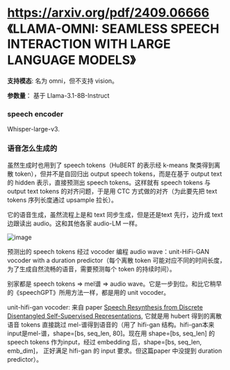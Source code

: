 # https://arxiv.org/pdf/2409.06666 《LLAMA-OMNI: SEAMLESS SPEECH INTERACTION WITH LARGE LANGUAGE MODELS》

**支持模态**: 名为 omni，但不支持 vision。

**参数量**： 基于 Llama-3.1-8B-Instruct

### speech encoder
Whisper-large-v3.

### 语音怎么生成的

虽然生成时也用到了 speech tokens（HuBERT 的表示经 k-means 聚类得到离散 token），但并不是自回归出 output speech tokens，而是在基于 output text 的 hidden 表示，直接预测出 speech tokens。这样就有 speech tokens 与 output text tokens 的对齐问题，于是用 CTC 方式做的对齐（为此要先把 text tokens 序列长度通过 upsample 拉长）。

它的语音生成，虽然流程上是和 text 同步生成，但是还是text 先行，边升成 text 边跟读出 audio。这和其他各家 audio-LM 一样。

![image](https://github.com/user-attachments/assets/ab9d1d9c-6e84-484c-a168-b8ca1f1aa0eb)

预测出的 speech tokens 经过 vocoder 编程 audio wave：unit-HiFi-GAN vocoder with a duration predictor（每个离散 token 可能对应不同的时间长度，为了生成自然流畅的语音，需要预测每个 token 的持续时间）。

别家都是 speech tokens => mel谱 => audio wave。它是一步到位。和比它稍早的《speechGPT》所用方法一样，都是用的 unit vocoder。

unit-hifi-gan vocoder: 来自 paper [Speech Resynthesis from Discrete Disentangled Self-Supervised Representations](https://arxiv.org/pdf/2104.00355), 它就是用 hubert 得到的离散语音 tokens 直接跳过 mel-谱得到语音的（用了 hifi-gan 结构。hifi-gan本来input是mel-谱，shape=[bs, seq_len, 80]。现在用 shape=[bs, seq_len] 的 speech tokens 作为input，经过 embedding 后，shape=[bs, seq_len, emb_dim]， 正好满足 hifi-gan 的 input 要求。但这篇paper 中没提到 duration predictor）。

